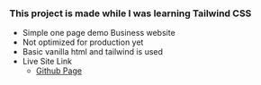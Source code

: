 ### This project is made while I was learning Tailwind CSS

* Simple one page demo Business website 
* Not optimized for production yet
* Basic vanilla html and tailwind is used
* Live Site Link
    * <a href="https://danialcodes.github.io/Nishat_Fashions_tailwindCss/">Github Page</a> 